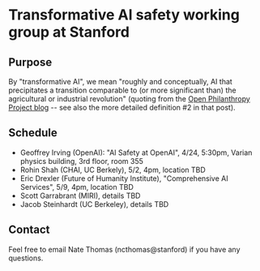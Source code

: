 # Transformative AI safety working group at Stanford

## Purpose

By "transformative AI", we mean "roughly and conceptually, AI that precipitates a transition comparable to (or more significant than) the agricultural or industrial revolution" (quoting from the [Open Philanthropy Project blog](https://www.openphilanthropy.org/blog/some-background-our-views-regarding-advanced-artificial-intelligence#Sec1) -- see also the more detailed definition #2 in that post).

## Schedule

- Geoffrey Irving (OpenAI): "AI Safety at OpenAI", 4/24, 5:30pm, Varian physics building, 3rd floor, room 355
- Rohin Shah (CHAI, UC Berkely), 5/2, 4pm, location TBD
- Eric Drexler (Future of Humanity Institute), "Comprehensive AI Services", 5/9, 4pm, location TBD
- Scott Garrabrant (MIRI), details TBD
- Jacob Steinhardt (UC Berkeley), details TBD

## Contact

Feel free to email Nate Thomas (ncthomas@stanford) if you have any questions.
